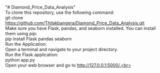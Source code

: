 "# Diamond_Price_Data_Analysis"<br> 
To clone this repository, use the following command:<br>
git clone https://github.com/Thilakbangera/Diamond_Price_Data_Analysis.git<br>
Make sure you have Flask, pandas, and seaborn installed. You can install them using pip:<br>
pip install Flask pandas seaborn<br>
Run the Application:<br>
Open a terminal and navigate to your project directory.<br>
Run the Flask application:<br>
python app.py<br>
Open your web browser and go to http://127.0.0.1:5000/.<br>
